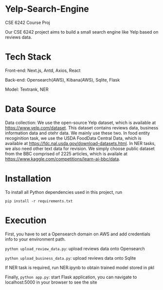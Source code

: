 # Yelp-Search-Engine

CSE 6242 Course Proj

Our CSE 6242 project aims to build a small search engine like Yelp based on reviews data.


# Tech Stack

Front-end: Next.js, Antd, Axios, React

Back-end: Opensearch(AWS), Kibana(AWS), Sqlite, Flask

Model: Textrank, NER


# Data Source

Data collection: We use the open-source Yelp dataset, which is available at https://www.yelp.com/dataset. This dataset contains reviews data, business information data and otehr data.
We mainly use these two. In food entity recoginition task, we use the USDA FoodData Central Data, which is available at https://fdc.nal.usda.gov/download-datasets.html.
In NER tasks, we also need other text data for revision. We simply choose public dataset from the BBC comprised of 2225 articles, which is availale at https://www.kaggle.com/competitions/learn-ai-bbc/data.


# Installation

To install all Python dependencies used in this project, run

```
pip install -r requirements.txt
```


# Execution

First, you have to set a Opensearch domain on AWS and add credentials info to your environment path.

```python upload_review_data.py```: upload reviews data onto Opensearch

```python upload_business_data.py```: upload reviews data onto Sqlite

If NER task is required, run NER.ipynb to obtain trained model stored in pkl

Finally, ```python app.py```: start Flask application, you can navigate to localhost:5000 in your browser to see the site

